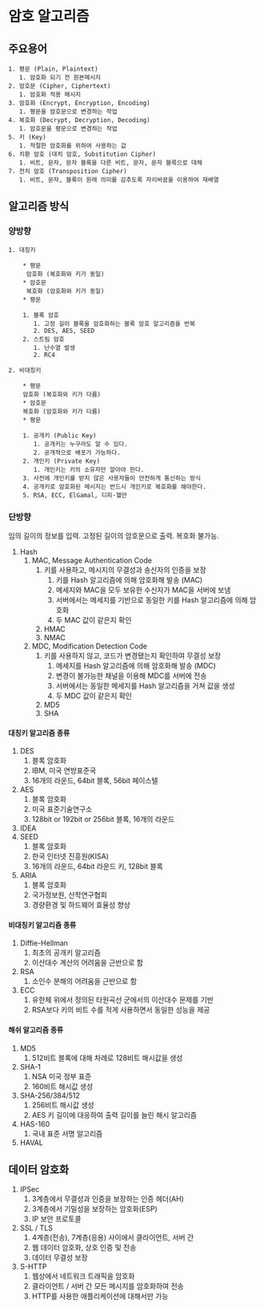 # 암호 알고리즘

## 주요용어

    1. 평문 (Plain, Plaintext)
       1. 암호화 되기 전 원본메시지
    2. 암호문 (Cipher, Ciphertext)
       1. 암호화 적용 메시지
    3. 암호화 (Encrypt, Encryption, Encoding)
       1. 평문을 암호문으로 변경하는 작업
    4. 복호화 (Decrypt, Decryption, Decoding)
       1. 암호문을 평문으로 변경하는 작업
    5. 키 (Key)
       1. 적절한 암호화를 위하여 사용하는 값
    6. 치환 암호 (대치 암호, Substitution Cipher)
       1. 비트, 문자, 문자 블록을 다른 비트, 문자, 문자 블륵으로 대체
    7. 전치 암호 (Transposition Cipher)
       1. 비트, 문자, 블록이 원래 의미를 감추도록 자리바꿈을 이용하여 재배열

## 알고리즘 방식

### 양방향

    1. 대칭키

        * 평문
         암호화 (복호화와 키가 동일)
        * 암호문
         복호화 (암호화와 키가 동일)
        * 평문

        1. 블록 암호
           1. 고정 길이 블록을 암호화하는 블록 암호 알고리즘을 반복
           2. DES, AES, SEED
        2. 스트림 암호
           1. 난수열 발생
           2. RC4

    2. 비대칭키

        * 평문
        암호화 (복호화와 키가 다름)
        * 암호문
        복호화 (암호화와 키가 다름)
        * 평문

        1. 공개키 (Public Key)
           1. 공개키는 누구라도 알 수 있다.
           2. 공개적으로 배포가 가능하다.
        2. 개인키 (Private Key)
           1. 개인키는 키의 소유자만 알아야 한다.
        3. 사전에 개인키를 받지 않은 사용자들이 안전하게 통신하는 방식
        4. 공개키로 암호화된 메시지는 반드시 개인키로 복호화를 해야한다.
        5. RSA, ECC, ElGamal, 디피-헬만

### 단방향

   임의 길이의 정보를 입력.
   고정된 길이의 암호문으로 출력.
   복호화 불가능.

   1. Hash
      1. MAC, Message Authentication Code
         1. 키를 사용하고, 메시지의 무결성과 송신자의 인증을 보장
            1. 키를 Hash 알고리즘에 의해 암호화해 발송 (MAC)
            2. 메세지와 MAC을 모두 보유한 수신자가 MAC을 서버에 보냄
            3. 서버에서는 메세지를 기반으로 동일한 키를 Hash 알고리즘에 의해 암호화
            4. 두 MAC 값이 같은지 확인
         2. HMAC
         3. NMAC
      2. MDC, Modification Detection Code
         1. 키를 사용하지 않고, 코드가 변경됐는지 확인하여 무결성 보장
            1. 메세지를 Hash 알고리즘에 의해 암호화해 발송 (MDC)
            2. 변경이 불가능한 채널을 이용해 MDC를 서버에 전송
            3. 서버에서는 동일한 메세지를 Hash 알고리즘을 거쳐 값을 생성
            4. 두 MDC 값이 같은지 확인
         2. MD5
         3. SHA

#### 대칭키 알고리즘 종류

   1. DES
      1. 블록 암호화
      2. IBM, 미국 연방표준국
      3. 16개의 라운드, 64bit 블록, 56bit 페이스텔
   2. AES
      1. 블록 암호화
      2. 미국 표준기술연구소
      3. 128bit or 192bit or 256bit 블록, 16개의 라운드
   3. IDEA
   4. SEED
      1. 블록 암호화
      2. 한국 인터넷 진흥원(KISA)
      3. 16개의 라운드, 64bit 라운드 키, 128bit 블록
   5. ARIA
      1. 블록 암호화
      2. 국가정보원, 산학연구협회
      3. 경량환경 및 하드웨어 효율성 향상

#### 비대칭키 알고리즘 종류

   1. Diffie-Hellman
      1. 최초의 공개키 알고리즘
      2. 이산대수 계산의 어려움을 근반으로 함
   2. RSA
      1. 소인수 분해의 어려움을 근반으로 함
   3. ECC
      1. 유한체 위에서 정의된 타원곡선 군에서의 이산대수 문제를 기반
      2. RSA보다 키의 비트 수를 적게 사용하면서 동일한 성능을 제공

#### 해쉬 알고리즘 종류

   1. MD5
      1. 512비트 블록에 대해 차례로 128비트 해시값을 생성
   2. SHA-1
      1. NSA 미국 정부 표준
      2. 160비트 해시값 생성
   3. SHA-256/384/512
      1. 256비트 해시값 생성
      2. AES 키 길이에 대응하여 출력 길이를 늘린 해시 알고리즘
   4. HAS-160
      1. 국내 표준 서명 알고리즘
   5. HAVAL

## 데이터 암호화

   1. IPSec
      1. 3계층에서 무결성과 인증을 보장하는 인증 헤더(AH)
      2. 3계층에서 기밀성을 보장하는 암호화(ESP)
      3. IP 보안 프로토콜
   2. SSL / TLS
      1. 4계층(전송), 7계층(응용) 사이에서 클라이언트, 서버 간
      2. 웹 데이터 암호화, 상호 인증 및 전송
      3. 데이터 무결성 보장
   3. S-HTTP
      1. 웹상에서 네트워크 트래픽을 암호화
      2. 클라이언트 / 서버 간 모든 메시지를 암호화하여 전송
      3. HTTP를 사용한 애플리케이션에 대해서만 가능
